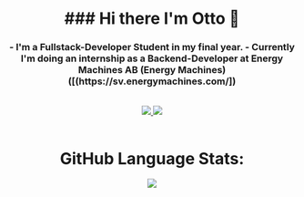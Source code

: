 <h1 align="center">
### Hi there I'm Otto 👋
</h1>
<h3 align="center">
- I'm a Fullstack-Developer Student in my final year.
- Currently I'm doing an internship as a Backend-Developer at Energy Machines AB (Energy Machines) ([(https://sv.energymachines.com/])
</h3>

<br>
<div align="center">
<a href="mailto:otto.arvidsson94@gmail.com">
<img src="https://img.shields.io/badge/Gmail-D14836?style=for-the-badge&logo=gmail&logoColor=white"/>
</a>
 
<a href="https://www.linkedin.com/in/otto-arvidsson-1b87b2160/"/>
<img src="https://img.shields.io/badge/LinkedIn-0077B5?style=for-the-badge&logo=linkedin&logoColor=white"/>
</a>
</div>
<br/>

<div align="center">

<h1 align="center"> GitHub Language Stats: </h1>

 
![](https://github-readme-stats.vercel.app/api/top-langs/?username=Ottowski&theme=dark&hide_border=false&include_all_commits=true&count_private=true&layout=compact)

</div>
 

<!--
**Ottowski/Ottowski** is a ✨ _special_ ✨ repository because its `README.md` (this file) appears on your GitHub profile.

Here are some ideas to get you started:

- 🔭 I’m currently working on ...
- 🌱 I’m currently learning ...
- 👯 I’m looking to collaborate on ...
- 🤔 I’m looking for help with ...
- 💬 Ask me about ...
- 📫 How to reach me: ...
- 😄 Pronouns: ...
- ⚡ Fun fact: ...
-->
